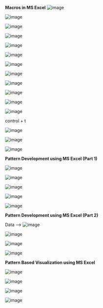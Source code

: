 **Macros in MS Excel**
![image](https://github.com/princit/Data_Analysis_and_Bussiness_Intelligence/assets/29123911/c9236c21-b9d8-42d1-beeb-95a9bd2fa4c9)

![image](https://github.com/princit/Data_Analysis_and_Bussiness_Intelligence/assets/29123911/43aa5b81-34be-4e7f-bd9b-6356fa52397d)

![image](https://github.com/princit/Data_Analysis_and_Bussiness_Intelligence/assets/29123911/0822947c-5333-4d1f-9304-5f4704a35682)

![image](https://github.com/princit/Data_Analysis_and_Bussiness_Intelligence/assets/29123911/2400660a-78d7-406d-b1f5-d4ecfe0bb8fb)

![image](https://github.com/princit/Data_Analysis_and_Bussiness_Intelligence/assets/29123911/4008900e-3c2a-4634-84fe-0b5c162b79d9)

![image](https://github.com/princit/Data_Analysis_and_Bussiness_Intelligence/assets/29123911/514065d0-9a29-4fd9-9b8c-873561fa37b3)

![image](https://github.com/princit/Data_Analysis_and_Bussiness_Intelligence/assets/29123911/96eac915-f462-4328-9401-126d9df7ff14)

![image](https://github.com/princit/Data_Analysis_and_Bussiness_Intelligence/assets/29123911/4d20aaf3-aabe-4c39-8e4b-240ddc8a4b37)

![image](https://github.com/princit/Data_Analysis_and_Bussiness_Intelligence/assets/29123911/44f5d59d-3dad-41eb-8603-98fd126269e5)

![image](https://github.com/princit/Data_Analysis_and_Bussiness_Intelligence/assets/29123911/b8591cc6-3673-4fdc-a821-c279f6b0cff1)

![image](https://github.com/princit/Data_Analysis_and_Bussiness_Intelligence/assets/29123911/8ff1c027-c31d-40aa-881b-0834655af390)

![image](https://github.com/princit/Data_Analysis_and_Bussiness_Intelligence/assets/29123911/0279504f-7b78-4008-8945-d22102ebe311)

control + t

![image](https://github.com/princit/Data_Analysis_and_Bussiness_Intelligence/assets/29123911/508b4280-130b-4e53-a28b-c7358e739ac7)

![image](https://github.com/princit/Data_Analysis_and_Bussiness_Intelligence/assets/29123911/6a6634d4-bb77-4dcf-834b-417144f7f145)

![image](https://github.com/princit/Data_Analysis_and_Bussiness_Intelligence/assets/29123911/e1f4029a-c8bc-4703-bf06-77e0c965e035)


**Pattern Development using MS Excel (Part 1)**

![image](https://github.com/princit/Data_Analysis_and_Bussiness_Intelligence/assets/29123911/c7cbb548-3ad6-4d23-ab01-4e7a69a96eac)

![image](https://github.com/princit/Data_Analysis_and_Bussiness_Intelligence/assets/29123911/5cedf968-4204-4375-8aac-54d7a8cd4cbb)

![image](https://github.com/princit/Data_Analysis_and_Bussiness_Intelligence/assets/29123911/8b99393f-45bd-461e-8fb3-d2c2a64a82b3)

![image](https://github.com/princit/Data_Analysis_and_Bussiness_Intelligence/assets/29123911/48399092-357d-4a2e-92f8-55f19cc16eaa)

![image](https://github.com/princit/Data_Analysis_and_Bussiness_Intelligence/assets/29123911/40314256-8e5f-4396-89f3-4ae416402d25)

**Pattern Development using MS Excel (Part 2)**

Data -->
![image](https://github.com/princit/Data_Analysis_and_Bussiness_Intelligence/assets/29123911/2a2936ce-f3b0-4a67-a97e-b517a665ecb8)

![image](https://github.com/princit/Data_Analysis_and_Bussiness_Intelligence/assets/29123911/a98b2ded-beaa-4ab7-ba07-b5593ebb8804)

![image](https://github.com/princit/Data_Analysis_and_Bussiness_Intelligence/assets/29123911/6eee7cc9-3e02-4795-bb22-2763f349a901)

![image](https://github.com/princit/Data_Analysis_and_Bussiness_Intelligence/assets/29123911/14441732-aa51-4997-a01d-22de1b23c3cd)


 **Pattern Based Visualization using MS Excel**

![image](https://github.com/princit/Data_Analysis_and_Bussiness_Intelligence/assets/29123911/29f00c0a-ddda-43b2-9b4d-8dbd9c17344f)

![image](https://github.com/princit/Data_Analysis_and_Bussiness_Intelligence/assets/29123911/17d19465-e625-470e-879e-19bc65dd69f8)

![image](https://github.com/princit/Data_Analysis_and_Bussiness_Intelligence/assets/29123911/20af06cc-49a0-4bea-833b-461489e8b67a)

![image](https://github.com/princit/Data_Analysis_and_Bussiness_Intelligence/assets/29123911/344712f4-9e83-4b2c-9d64-8ae3ccf4bb8e)




